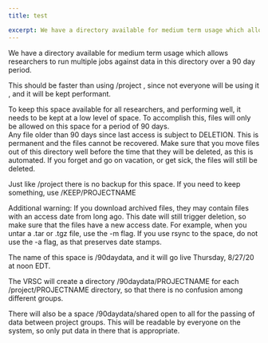 ```yaml
---
title: test

excerpt: We have a directory available for medium term usage which allows researchers to run multiple jobs against data in this directory over a 90 day period.
---
```



We have a directory available for medium term usage which allows researchers to run multiple jobs against data in this directory over a 90 day period.
 
This should be faster than using /project , since not everyone will be using it , and it will be kept performant.  
 
To keep this space available for all researchers, and performing well, it needs to be kept at a low level of space.  To accomplish this, files will only be allowed on this space for a period of 90 days.  
Any file older than 90 days since last access is subject to DELETION.  This is permanent and the files cannot be recovered. 
Make sure that you move files out of this directory well before the time that they will be deleted, as this is automated.  If you forget and go on vacation, or get sick, the files will still be deleted.
 
Just like /project there is no backup for this space.
If you need to keep something, use /KEEP/PROJECTNAME
 
Additional warning:  If you download archived files, they may contain files with an access date from long ago. This date will still trigger deletion, so make sure that the files have a new access date. For example, when you untar a .tar or .tgz file, use the -m flag. If you use rsync to the space, do not use the -a flag, as that preserves date stamps.  
 
The name of this space is /90daydata, and it will go live Thursday, 8/27/20 at noon EDT.
 
The VRSC will create a directory /90daydata/PROJECTNAME for each /project/PROJECTNAME  directory, so that there is no confusion among different groups.
 
There will also be a space /90daydata/shared open to all for the passing of data between project groups.
This will be readable by everyone on the system, so only put data in there that is appropriate.